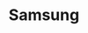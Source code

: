 ---
home: true
icon: home
title: Samsung
description: A website for the Samsung Discord Community, containing useful guides and server-related information
heroText: Samsung Community
heroImage: "logo.png"
tagline: Community for Samsung Enthusiasts on Discord.
actions:
  - text: Guides
    link: /guide/
    icon: book
    type: primary

  - text: Server Invite
    link: https://discord.gg/fnTb75qwA7
features:

  - title: Guides
    icon: code
    details: Technical guides for Samsung devices
    link: /guide/

  - title: Appeals
    icon: blog
    details: Appeal your ban from the server
    link: https://appeals.samsungdiscord.co

  - title: Server Information
    icon: info
    details: Information about the Discord Server
    link: /about/
---